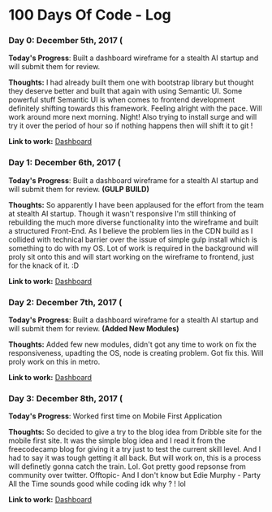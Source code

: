 # 100 Days Of Code - Log

### Day 0: December 5th, 2017 (

**Today's Progress**: Built a dashboard wireframe for a stealth AI startup and will submit them for review. 

**Thoughts:** I had already built them one with bootstrap library but thought they deserve better and built that again with using Semantic UI. Some powerful stuff Semantic UI is when comes to frontend development definitely shifting towards this framework. Feeling alright with the pace. Will work around more next morning. Night! Also trying to install surge and will try it over the period of hour so if nothing happens then will shift it to git !

**Link to work:** [Dashboard](https://impranay.github.io/test-dashboard/)

### Day 1: December 6th, 2017 (

**Today's Progress**: Built a dashboard wireframe for a stealth AI startup and will submit them for review. **(GULP BUILD)**

**Thoughts:** So apparently I have been applaused for the effort from the team at stealth AI startup. Though it wasn't responsive I'm still thinking of rebuilding the much more diverse functionality into the wireframe and built a structured Front-End. As I believe the problem lies in the CDN build as I collided with technical barrier over the issue of simple gulp install which is something to do with my OS. Lot of work is required in the background will proly sit onto this and will start working on the wireframe to frontend, just for the knack of it. :D 

**Link to work:** [Dashboard](https://impranay.github.io/test-dashboard/)

### Day 2: December 7th, 2017 (

**Today's Progress**: Built a dashboard wireframe for a stealth AI startup and will submit them for review. **(Added New Modules)**

**Thoughts:** Added few new modules, didn't got any time to work on fix the responsiveness, upadting the OS, node is creating problem. Got fix this. Will proly work on this in metro. 

**Link to work:** [Dashboard](https://impranay.github.io/test-dashboard/)

### Day 3: December 8th, 2017 (

**Today's Progress**: Worked first time on Mobile First Application

**Thoughts:** So decided to give a try to the blog idea from Dribble site for the mobile first site. It was the simple blog idea and I read it from the freecodecamp blog for giving it a try just to test the current skill level. And I had to say it was tough getting it all back. But will work on, this is a process will definetly gonna catch the train. Lol. Got pretty good repsonse from community over twitter. Offtopic- And I don't know but Edie Murphy - Party All the Time sounds good while coding idk why ? ! lol 

**Link to work:** [Dashboard](https://impranay.github.io/Dribbble-shot)
